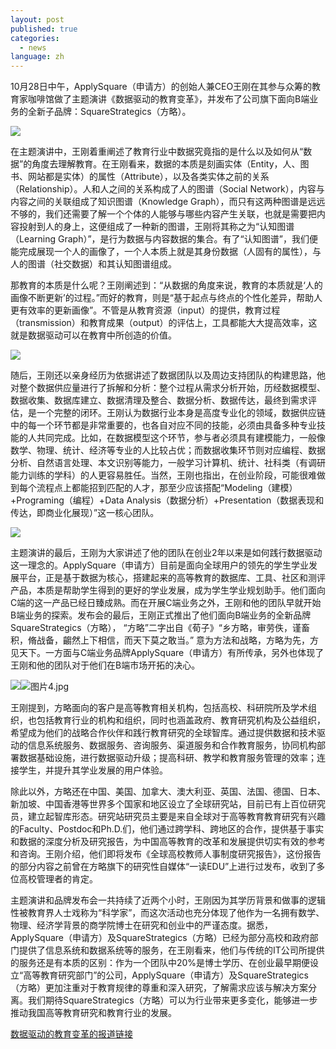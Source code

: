 ```yaml
---
layout: post
published: true
categories:
  - news
language: zh
---
```

10月28日中午，ApplySquare（申请方）的创始人兼CEO王刚在其参与众筹的教育家咖啡馆做了主题演讲《数据驱动的教育变革》，并发布了公司旗下面向B端业务的全新子品牌：SquareStrategics（方略）。

![]({{site.baseurl}}/image/%E5%9B%BE%E7%89%871.jpg)

在主题演讲中，王刚着重阐述了教育行业中数据究竟指的是什么以及如何从“数据”的角度去理解教育。在王刚看来，数据的本质是刻画实体（Entity，人、图书、网站都是实体）的属性（Attribute），以及各类实体之前的关系（Relationship）。人和人之间的关系构成了人的图谱（Social Network），内容与内容之间的关联组成了知识图谱（Knowledge Graph），而只有这两种图谱是远远不够的，我们还需要了解一个个体的人能够与哪些内容产生关联，也就是需要把内容投射到人的身上，这便组成了一种新的图谱，王刚将其称之为“认知图谱（Learning Graph）”，是行为数据与内容数据的集合。有了“认知图谱”，我们便能完成展现一个人的画像了，一个人本质上就是其身份数据（人固有的属性），与人的图谱（社交数据）和其认知图谱组成。

那教育的本质是什么呢？王刚阐述到：“从数据的角度来说，教育的本质就是‘人的画像不断更新’的过程。”而好的教育，则是“基于起点与终点的个性化差异，帮助人更有效率的更新画像”。不管是从教育资源（input）的提供，教育过程（transmission）和教育成果（output）的评估上，工具都能大大提高效率，这就是数据驱动可以在教育中所创造的价值。

![]({{site.baseurl}}/image/%E5%9B%BE%E7%89%872.jpg)

随后，王刚还以亲身经历为依据讲述了数据团队以及周边支持团队的构建思路，他对整个数据供应量进行了拆解和分析：整个过程从需求分析开始，历经数据模型、数据收集、数据库建立、数据清理及整合、数据分析、数据传达，最终到需求评估，是一个完整的闭环。王刚认为数据行业本身是高度专业化的领域，数据供应链中的每一个环节都是非常重要的，也各自对应不同的技能，必须由具备多种专业技能的人共同完成。比如，在数据模型这个环节，参与者必须具有建模能力，一般像数学、物理、统计、经济等专业的人比较占优；而数据收集环节则对应编程、数据分析、自然语言处理、本文识别等能力，一般学习计算机、统计、社科类（有调研能力训练的学科）的人更容易胜任。当然，王刚也指出，在创业阶段，可能很难做到每个流程点上都能招到匹配的人才，那至少应该搭配“Modeling（建模）+Programing（编程）+Data Analysis（数据分析）+Presentation（数据表现和传达，即商业化展现）”这一核心团队。

![]({{site.baseurl}}/image/%E5%9B%BE%E7%89%873.jpg)

主题演讲的最后，王刚为大家讲述了他的团队在创业2年以来是如何践行数据驱动这一理念的。ApplySquare（申请方）目前是面向全球用户的领先的学生学业发展平台，正是基于数据为核心，搭建起来的高等教育的数据库、工具、社区和测评产品，本质是帮助学生得到的更好的学业发展，成为学生学业规划助手。他们面向C端的这一产品已经日臻成熟。而在开展C端业务之外，王刚和他的团队早就开始B端业务的探索。发布会的最后，王刚正式推出了他们面向B端业务的全新品牌SquareStrategics（方略）， “方略”二字出自《荀子》“乡方略，审劳佚，谨畜积，脩战备，齺然上下相信，而天下莫之敢当。” 意为方法和战略，方略为先，方见天下。一方面与C端业务品牌ApplySquare（申请方）有所传承，另外也体现了王刚和他的团队对于他们在B端市场开拓的决心。

![]({{site.baseurl}}/image/%E5%9B%BE%E7%89%874.jpg)![图片4.jpg]({{site.baseurl}}/image/图片4.jpg)

王刚提到，方略面向的客户是高等教育相关机构，包括高校、科研院所及学术组织，也包括教育行业的机构和组织，同时也涵盖政府、教育研究机构及公益组织，希望成为他们的战略合作伙伴和践行教育研究的全球智库。通过提供数据和技术驱动的信息系统服务、数据服务、咨询服务、渠道服务和合作教育服务，协同机构部署数据基础设施，进行数据驱动升级；提高科研、教学和教育服务管理的效率；连接学生，并提升其学业发展的用户体验。

除此以外，方略还在中国、美国、加拿大、澳大利亚、英国、法国、德国、日本、新加坡、中国香港等世界多个国家和地区设立了全球研究站，目前已有上百位研究员，建立起智库形态。研究站研究员主要是来自全球对于高等教育教育研究有兴趣的Faculty、Postdoc和Ph.D.们，他们通过跨学科、跨地区的合作，提供基于事实和数据的深度分析及研究报告，为中国高等教育的改革和发展提供切实有效的参考和咨询。王刚介绍，他们即将发布《全球高校教师人事制度研究报告》，这份报告的部分内容之前曾在方略旗下的研究性自媒体“一读EDU”上进行过发布，收到了多位高校管理者的肯定。

主题演讲和品牌发布会一共持续了近两个小时，王刚因为其学历背景和做事的逻辑性被教育界人士戏称为“科学家”，而这次活动也充分体现了他作为一名拥有数学、物理、经济学背景的商学院博士在研究和创业中的严谨态度。据悉，ApplySquare（申请方）及SquareStrategics（方略）已经为部分高校和政府部门提供了信息系统和数据系统等的服务，在王刚看来，他们与传统的IT公司所提供的服务还是有本质的区别：作为一个团队中20%是博士学历、在创业最早期便设立“高等教育研究部门”的公司，ApplySquare（申请方）及SquareStrategics（方略）更加注重对于教育规律的尊重和深入研究，了解需求应该与解决方案分离。我们期待SquareStrategics（方略）可以为行业带来更多变化，能够进一步推动我国高等教育研究和教育行业的发展。


[数据驱动的教育变革的报道链接](http://www.toutiao.com/i6347502418149769729/ "ApplySquare（申请方）王刚：数据驱动的教育变革")